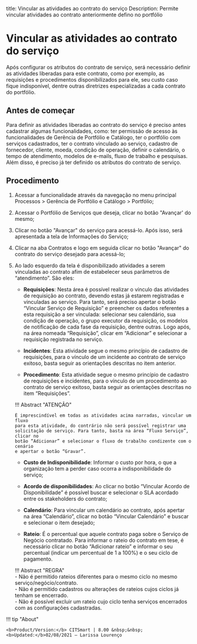 title: Vincular as atividades ao contrato do serviço
Description: Permite vincular atividades ao contrato anteriormente defino no portfólio
# Vincular as atividades ao contrato do serviço

Após configurar os atributos do contrato de serviço, será necessário definir as atividades liberadas para este contrato, como por exemplo, as requisições e procedimentos disponibilizados para ele, seu custo caso fique indisponível, dentre outras diretrizes especializadas a cada contrato do portfólio.

Antes de começar
----------------

Para definir as atividades liberadas ao contrato do serviço é preciso antes
cadastrar algumas funcionalidades, como: ter permissão de acesso às
funcionalidades de Gerência de Portfólio e Catálogo, ter o portfólio com
serviços cadastrados, ter o contrato vinculado ao serviço, cadastro de
fornecedor, cliente, moeda, condição de operação, definir o calendário, o tempo
de atendimento, modelos de e-mails, fluxo de trabalho e pesquisas. Além disso, é
preciso já ter definido os atributos do contrato de serviço.

Procedimento
------------

1.  Acessar a funcionalidade através da navegação no menu principal Processos \>
    Gerência de Portfólio e Catálogo \> Portfólio;

2.  Acessar o Portfólio de Serviços que deseja, clicar no botão "Avançar' do
    mesmo;

3.  Clicar no botão "Avançar" do serviço para acessá-lo. Após isso, será
    apresentada a tela de Informações do Serviço;

4.  Clicar na aba Contratos e logo em seguida clicar no botão "Avançar" do
    contrato do serviço desejado para acessá-lo;

5.  Ao lado esquerdo da tela é disponibilizado atividades a serem vinculadas ao
    contrato afim de estabelecer seus parâmetros de “atendimento”. São eles:

    -  **Requisições**: Nesta área é possível realizar o vínculo das atividades
        de requisição ao contrato, devendo estas já estarem registradas e
        vinculadas ao serviço. Para tanto, será preciso apertar o botão
        “Vincular Serviço de Requisição” e preencher os dados referentes a esta
        requisição a ser vinculada: selecionar seu calendário, sua condição de
        operação, o grupo executor da requisição, os modelos de notificação de
        cada fase da requisição, dentre outras. Logo após, na área nomeada
        “Requisição”, clicar em “Adicionar” e selecionar a requisição registrada
        no serviço.

    -  **Incidentes**: Esta atividade segue o mesmo princípio de cadastro de
        requisições, para o vínculo de um incidente ao contrato de serviço
        exitoso, basta seguir as orientações descritas no item anterior.

    -  **Procedimento**: Esta atividade segue o mesmo princípio de cadastro de
        requisições e incidentes, para o vínculo de um procedimento ao contrato
        de serviço exitoso, basta seguir as orientações descritas no item “Requisições”.

    !!! Abstract "ATENÇÃO"

        É imprescindível em todas as atividades acima narradas, vincular um fluxo
        para esta atividade, do contrário não será possível registrar uma
        solicitação de serviço. Para tanto, basta na área “Fluxo Serviço”, clicar no
        botão “Adicionar” e selecionar o fluxo de trabalho condizente com o cenário
        e apertar o botão “Gravar”.  

     -  **Custo de Indisponibilidade**: Informar o custo por hora, o que a
    organização tem a perder caso ocorra a indisponibilidade do serviço;

    -  **Acordo de disponibilidades**: Ao clicar no botão “Vincular Acordo de
    Disponibilidade” é possível buscar e selecionar o SLA acordado entre os
    stakeholders do contrato;

    -  **Calendário**: Para vincular um calendário ao contrato, após apertar na área
    “Calendário”, clicar no botão “Vincular Calendário” e buscar e selecionar o
    item desejado;

    -  **Rateio**: É o percentual que aquele contrato paga sobre o Serviço de
    Negócio contratado. Para informar o rateio do contrato em tese, é necessário
    clicar no botão “Adicionar rateio” e informar o seu percentual (indicar um
    percentual de 1 a 100%) e o seu ciclo de pagamento.

    !!! Abstract "REGRA"  
        -   Não é permitido rateios diferentes para o mesmo ciclo no mesmo
        serviço/negócio/contrato.  
        -   Não é permitido cadastros ou alterações de rateios cujos ciclos já tenham se
        encerrado.  
        -   Não é possível excluir um rateio cujo ciclo tenha serviços encerrados com as
        configurações cadastradas.  
       
!!! tip "About"

    <b>Product/Version:</b> CITSmart | 8.00 &nbsp;&nbsp;
    <b>Updated:</b>02/08/2021 – Larissa Lourenço

